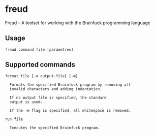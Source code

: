 # freud
Freud – A toolset for working with the Brainfuck programming language

## Usage

```
freud command file [parametres]
```

## Supported commands

```
format file [-o output-file] [-m]

  Formats the specified Brainfuck program by removing all
  invalid characters and adding indentation.

  If no output file is specified, the standard
  output is used.

  If the -m flag is specified, all whitespace is removed.
```
```
run file

  Executes the specified Brainfuck program.
```
